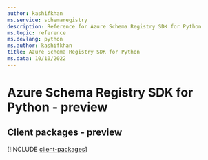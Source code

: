 ```yaml
---
author: kashifkhan
ms.service: schemaregistry
description: Reference for Azure Schema Registry SDK for Python
ms.topic: reference
ms.devlang: python
ms.author: kashifkhan
title: Azure Schema Registry SDK for Python
ms.data: 10/10/2022
---
```

# Azure Schema Registry SDK for Python - preview

## Client packages - preview
[!INCLUDE [client-packages](schema-registry-client-index.md)]
